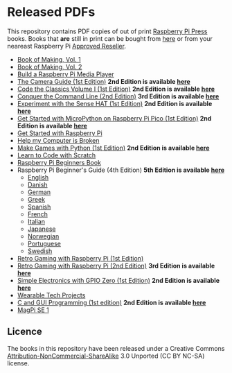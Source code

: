 # Released PDFs

This repository contains PDF copies of out of print [Raspberry Pi Press](https://www.raspberrypi.com/books-magazines/) books. Books that **are** still in print can be bought from [here](https://magazine.raspberrypi.com/books) or from your neareast Raspberry Pi [Approved Reseller](https://www.raspberrypi.com/resellers/).

* [Book of Making, Vol. 1](https://github.com/raspberrypipress/released-pdfs/raw/main/book-of-making-vol-1.pdf)
* [Book of Making, Vol. 2](https://github.com/raspberrypipress/released-pdfs/raw/main/book-of-making-vol-2.pdf)
* [Build a Raspberry Pi Media Player](https://github.com/raspberrypipress/released-pdfs/raw/main/build-a-raspberry-pi-media-player.pdf)
* [The Camera Guide (1st Edition)](https://github.com/raspberrypipress/released-pdfs/raw/main/camera-guide.pdf) **2nd Edition is available [here](https://magazine.raspberrypi.com/books/camera-guide-2nd-edition)**
* [Code the Classics Volume I (1st Edition)](https://github.com/raspberrypipress/released-pdfs/raw/main/Code_the_classics_v1_1ed.pdf) **2nd Edition is available [here](https://magazine.raspberrypi.com/books/code-the-classics-vol-I-2ed)**
* [Conquer the Command Line (2nd Edition)](https://github.com/raspberrypipress/released-pdfs/raw/main/conquer-the-command-line-v2.pdf) **3rd Edition is available [here](https://magazine.raspberrypi.com/books/conquer-the-command-line-3rd-edition)**
* [Experiment with the Sense HAT (1st Edition)](https://github.com/raspberrypipress/released-pdfs/raw/main/experiment-with-the-sense-hat.pdf) **2nd Edition is available [here](https://magazine.raspberrypi.com/books/experiment-with-the-sense-hat-2nd-edition)**
* [Get Started with MicroPython on Raspberry Pi Pico (1st Edition)](https://github.com/raspberrypipress/released-pdfs/raw/main/get-started-with-micropython-raspberry-pi-pico.pdf) **2nd Edition is available [here](https://magazine.raspberrypi.com/books/get-started-micropython-pico-2ed)**
* [Get Started with Raspberry Pi](https://github.com/raspberrypipress/released-pdfs/raw/main/get-started-with-raspberry-pi.pdf)
* [Help my Computer is Broken](https://github.com/raspberrypipress/released-pdfs/raw/main/help-my-computer-is-broken.pdf)
* [Make Games with Python (1st Edition)](https://github.com/raspberrypipress/released-pdfs/raw/main/make-games-with-python.pdf) **2nd Edition is available [here](https://magazine.raspberrypi.com/books/make-games-with-python-2nd-edition)**
* [Learn to Code with Scratch](https://github.com/raspberrypipress/released-pdfs/raw/main/learn-to-code-with-scratch.pdf)
* [Raspberry Pi Beginners Book](https://github.com/raspberrypipress/released-pdfs/raw/main/raspberry-pi-beginners-book.pdf)
* Raspberry Pi Beginner's Guide (4th Edition) **5th Edition is available [here](https://magazine.raspberrypi.com/books/beginners-guide-5th-ed-buy-now)**
  * [English](https://github.com/raspberrypipress/released-pdfs/raw/main/beginners-guide-v4-English.pdf)
  * [Danish](https://github.com/raspberrypipress/released-pdfs/raw/main/beginners-guide-v4-Danish.pdf)
  * [German](https://github.com/raspberrypipress/released-pdfs/raw/main/beginners-guide-v4-German.pdf)
  * [Greek](https://github.com/raspberrypipress/released-pdfs/raw/main/beginners-guide-v4-Greek.pdf)
  * [Spanish](https://github.com/raspberrypipress/released-pdfs/raw/main/beginners-guide-v4-Spanish.pdf)
  * [French](https://github.com/raspberrypipress/released-pdfs/raw/main/beginners-guide-v4-French.pdf)
  * [Italian](https://github.com/raspberrypipress/released-pdfs/raw/main/beginners-guide-v4-Italian.pdf)
  * [Japanese](https://github.com/raspberrypipress/released-pdfs/raw/main/beginners-guide-v4-Japanese.pdf)
  * [Norwegian](https://github.com/raspberrypipress/released-pdfs/raw/main/beginners-guide-v4-Norwegian.pdf)
  * [Portuguese](https://github.com/raspberrypipress/released-pdfs/raw/main/beginners-guide-v4-Portuguese.pdf)
  * [Swedish](https://github.com/raspberrypipress/released-pdfs/raw/main/beginners-guide-v4-Swedish.pdf)
* [Retro Gaming with Raspberry Pi (1st Edition)](https://github.com/raspberrypipress/released-pdfs/raw/main/retro-gaming-with-raspberry-pi.pdf)
* [Retro Gaming with Raspberry Pi (2nd Edition)](https://github.com/raspberrypipress/released-pdfs/raw/main/retro-gaming-with-raspberry-pi-2nd-edition.pdf) **3rd Edition is available [here](https://magazine.raspberrypi.com/books/retro-gaming-raspberry-pi-3rd-edition)**
* [Simple Electronics with GPIO Zero (1st Edition)](https://github.com/raspberrypipress/released-pdfs/raw/main/simple-electronics-with-gpio-zero.pdf) **2nd Edition is available [here](https://magazine.raspberrypi.com/books/simple-electronics-with-gpio-zero-2nd-edition)**
* [Wearable Tech Projects](https://github.com/raspberrypipress/released-pdfs/raw/main/wearable-tech-projects.pdf)
* [C and GUI Programming (1st edition)](https://github.com/raspberrypipress/released-pdfs/raw/main/C_and_GUI_programming_v1.pdf) **2nd Edition is available [here](https://magazine.raspberrypi.com/books/c-gui-programming-2)**
* [MagPi SE 1](https://github.com/raspberrypipress/released-pdfs/raw/main/MagPi_Issue_SE_1.pdf)

## Licence

The books in this repository have been released under a Creative Commons [Attribution-NonCommercial-ShareAlike](https://creativecommons.org/licenses/by-nc-sa/3.0/) 3.0 Unported (CC BY NC-SA) license. 
